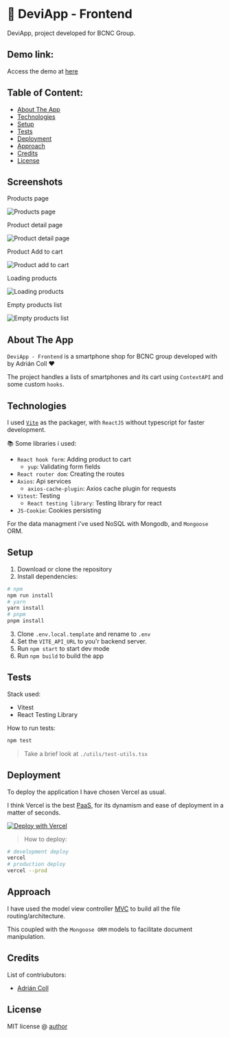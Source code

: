 # 🚀 DeviApp - Frontend

DeviApp, project developed for BCNC Group.

## Demo link:

Access the demo at [here](https://inditex-frontend.vercel.app/)

## Table of Content:

- [About The App](#about-the-app)
- [Technologies](#technologies)
- [Setup](#setup)
- [Tests](#tests)
- [Deployment](#deployment)
- [Approach](#approach)
- [Credits](#credits)
- [License](#license)

## Screenshots

Products page

![Products page](https://i.imgur.com/EEcUJkj.png)

Product detail page

![Product detail page](https://i.imgur.com/ibQt02c.png)

Product Add to cart

![Product add to cart](https://i.imgur.com/7ZOyvb1.png)

Loading products

![Loading products](https://i.imgur.com/Gfn8fB6.png)

Empty products list

![Empty products list](https://i.imgur.com/ur6zZ5D.png)

## About The App

`DeviApp - Frontend` is a smartphone shop for BCNC group developed with by Adrián Coll ❤️

The project handles a lists of smartphones and its cart using `ContextAPI` and some custom `hooks`.

## Technologies

I used [`Vite`]('vitejs.dev') as the packager, with `ReactJS` without typescript for faster development.

📚 Some libraries i used:

- `React hook form`: Adding product to cart
  - `yup`: Validating form fields
- `React router dom`: Creating the routes
- `Axios`: Api services
  - `axios-cache-plugin`: Axios cache plugin for requests
- `Vitest`: Testing
  - `React testing library`: Testing library for react
- `JS-Cookie`: Cookies persisting

For the data managment i've used NoSQL with Mongodb, and `Mongoose` ORM.

## Setup

1. Download or clone the repository
2. Install dependencies:

```bash
# npm
npm run install
# yarn
yarn install
# pnpm
pnpm install
```

3. Clone `.env.local.template` and rename to `.env`
4. Set the `VITE_API_URL` to you'r backend server.
5. Run `npm start` to start dev mode
6. Run `npm build` to build the app

## Tests

Stack used:

- Vitest
- React Testing Library

How to run tests:

```bash
npm test
```

> Take a brief look at `./utils/test-utils.tsx`

## Deployment

To deploy the application I have chosen Vercel as usual.

I think Vercel is the best [PaaS](https://en.wikipedia.org/wiki/Platform_as_a_service), for its dynamism and ease of deployment in a matter of seconds.

[![Deploy with Vercel](https://vercel.com/button)](https://vercel.com/new/clone?repository-url=https%3A%2F%2Fgithub.com%2Fadriancoll%2Finditex-front&env=VITE_API_URL)

> How to deploy:

```bash
# development deploy
vercel
# production deploy
vercel --prod
```

## Approach

I have used the model view controller [MVC](`https://www.tutorialspoint.com/mvc_framework/mvc_framework_introduction.html`) to build all the file routing/architecture.

This coupled with the `Mongoose ORM` models to facilitate document manipulation.

## Credits

List of contriubutors:

- [Adrián Coll](adriancoll.dev)

## License

MIT license @ [author](author.com)
